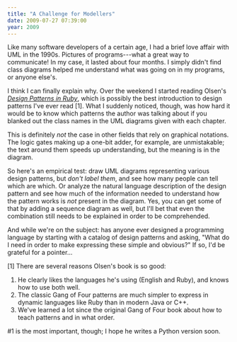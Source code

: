 ```yaml
---
title: "A Challenge for Modellers"
date: 2009-07-27 07:39:00
year: 2009
---
```

Like many software developers of a certain age, I had a brief love affair with UML in the 1990s. Pictures of programs---what a great way to communicate! In my case, it lasted about four months. I simply didn't find class diagrams helped me understand what was going on in my programs, or anyone else's.

I think I can finally explain why. Over the weekend I started reading Olsen's <a href="http://www.amazon.com/Design-Patterns-Ruby-Addison-Wesley-Professional/dp/0321490452"><em>Design Patterns in Ruby</em></a>, which is possibly the best introduction to design patterns I've ever read [1]. What I suddenly noticed, though, was how hard it would be to know which patterns the author was talking about if you blanked out the class names in the UML diagrams given with each chapter.

This is definitely <em>not</em> the case in other fields that rely on graphical notations. The logic gates making up a one-bit adder, for example, are unmistakable; the text around them speeds up understanding, but the meaning is in the diagram.

So here's an empirical test: draw UML diagrams representing various design patterns, but <em>don't label them</em>, and see how many people can tell which are which. Or analyze the natural language description of the design pattern and see how much of the information needed to understand how the pattern works is <em>not</em> present in the diagram. Yes, you can get some of that by adding a sequence diagram as well, but I'll bet that even the combination still needs to be explained in order to be comprehended.

And while we're on the subject: has anyone ever designed a programming language by starting with a catalog of design patterns and asking, "What do I need in order to make expressing these simple and obvious?"  If so, I'd be grateful for a pointer...

[1] There are several reasons Olsen's book is so good:
<ol>
	<li>He clearly likes the languages he's using (English and Ruby), and knows how to use both well.</li>
	<li>The classic Gang of Four patterns are much simpler to express in dynamic languages like Ruby than in modern Java or C++.</li>
	<li>We've learned a lot since the original Gang of Four book about how to teach patterns and in what order.</li>
</ol>
#1 is the most important, though; I hope he writes a Python version soon.
